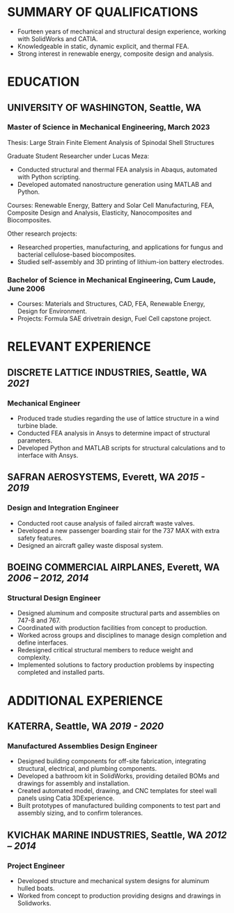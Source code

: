 <!--Notes
Include anything in experience that relates to the current direction as the top under each section
-->

# SUMMARY OF QUALIFICATIONS

<!--- Mechanical engineer with the heart of an inventor, a problem solver with the ability to design and build products. Experienced in bringing products from concept through production, with feedback from the customer and supplier throughout the process. -->
- Fourteen years of mechanical and structural design experience, working with SolidWorks and CATIA.
- Knowledgeable in static, dynamic explicit, and thermal FEA.
- Strong interest in renewable energy, composite design and analysis.
<!-- Experienced in R&D through university lab research.-->
<!-- Proficient in Mandarin Chinese, ready to directly engage with overseas partners.-->

# EDUCATION

## UNIVERSITY OF WASHINGTON, Seattle, WA

### Master of Science in Mechanical Engineering, March 2023

Thesis: Large Strain Finite Element Analysis of Spinodal Shell Structures
<!-- Add description of thesis and other research work-->

Graduate Student Researcher under Lucas Meza:

- Conducted structural and thermal FEA analysis in Abaqus, automated with Python scripting.
- Developed automated nanostructure generation using MATLAB and Python.

Courses: Renewable Energy, Battery and Solar Cell Manufacturing, FEA, Composite Design and Analysis, Elasticity, Nanocomposites and Biocomposites.

Other research projects:

- Researched properties, manufacturing, and applications for fungus and bacterial cellulose-based biocomposites.
- Studied self-assembly and 3D printing of lithium-ion battery electrodes.

### Bachelor of Science in Mechanical Engineering, Cum Laude, June 2006

- Courses: Materials and Structures, CAD, FEA, Renewable Energy, Design for Environment.
- Projects: Formula SAE drivetrain design, Fuel Cell capstone project.

# RELEVANT EXPERIENCE

## DISCRETE LATTICE INDUSTRIES, Seattle, WA&#9;*2021*

### Mechanical Engineer
- Produced trade studies regarding the use of lattice structure in a wind turbine blade.
- Conducted FEA analysis in Ansys to determine impact of structural parameters.
- Developed Python and MATLAB scripts for structural calculations and to interface with Ansys.

## SAFRAN AEROSYSTEMS, Everett, WA&#9;*2015 - 2019*

### Design and Integration Engineer
<!--
Responsible for structural, mechanical, and fluid system designs; worked on detail designs as well as integration of parts and assemblies into the aircraft with minimal interface information. Collaborated across multiple sites in different countries.-->

- Conducted root cause analysis of failed aircraft waste valves.
- Developed a new passenger boarding stair for the 737 MAX with extra safety features.
- Designed an aircraft galley waste disposal system.
<!-- Coordinated with customers and suppliers.-->

## BOEING COMMERCIAL AIRPLANES, Everett, WA&#9;*2006 – 2012, 2014*

### Structural Design Engineer

- Designed aluminum and composite structural parts and assemblies on 747-8 and 767.
- Coordinated with production facilities from concept to production.
- Worked across groups and disciplines to manage design completion and define interfaces.
- Redesigned critical structural members to reduce weight and complexity.
- Implemented solutions to factory production problems by inspecting completed and installed parts.

# ADDITIONAL EXPERIENCE

## KATERRA, Seattle, WA&#9;*2019 - 2020*

### Manufactured Assemblies Design Engineer

- Designed building components for off-site fabrication, integrating structural, electrical, and plumbing components.
- Developed a bathroom kit in SolidWorks, providing detailed BOMs and drawings for assembly and installation.
- Created automated model, drawing, and CNC templates for steel wall panels using Catia 3DExperience.
- Built prototypes of manufactured building components to test part and assembly sizing, and to confirm tolerances.

## KVICHAK MARINE INDUSTRIES, Seattle, WA&#9;*2012 – 2014*

### Project Engineer

- Developed structure and mechanical system designs for aluminum hulled boats.
- Worked from concept to production providing designs and drawings in Solidworks.

